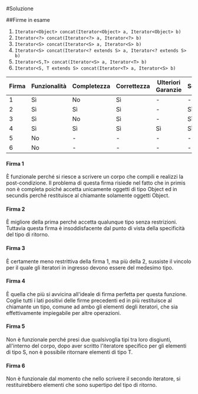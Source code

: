 #Soluzione

##Firme in esame

1. `Iterator<Object> concat(Iterator<Object> a, Iterator<Object> b)`
2. `Iterator<?> concat(Iterator<?> a, Iterator<?> b)`
3. `Iterator<S> concat(Iterator<S> a, Iterator<S> b)`
4. `Iterator<S> concat(Iterator<? extends S> a, Iterator<? extends S> b)`
5. `Iterator<S,T> concat(Iterator<S> a, Iterator<T> b)`
6. `Iterator<S, T extends S> concat(Iterator<T> a, Iterator<S> b)`

Firma | Funzionalità | Completezza | Correttezza | Ulteriori Garanzie | Semplicità | Tipo di Ritorno
------|--------------|-------------|-------------|--------------------|------------|-----------------
1 | Sì | No | Sì | - | - | -
2 | Sì | Sì | Sì | - | Sì | No
3 | Sì | No | Sì | - | Sì | Sì
4 | Sì | Sì | Sì | Sì | Sì | Sì
5 | No | - | - | - | - | -
6 | No | - | - | - | - | -


#### Firma 1
È funzionale perché si riesce a scrivere un corpo che compili e realizzi la post-condizione. Il problema di questa firma risiede nel fatto che in primis non è completa poiché accetta unicamente oggetti di tipo Object ed in secundis perché restituisce al chiamante solamente oggetti Object.

#### Firma 2
È migliore della prima perché accetta qualunque tipo senza restrizioni. Tuttavia questa firma è insoddisfacente dal punto di vista della specificità del tipo di ritorno.

#### Firma 3
È certamente meno restrittiva della firma 1, ma più della 2, sussiste il vincolo per il quale gli iteratori in ingresso devono essere del medesimo tipo. 

#### Firma 4
È quella che più si avvicina all'ideale di firma perfetta per questa funzione. Coglie tutti i lati positivi delle firme precedenti ed in più restituisce al chiamante un tipo, comune ad ambo gli elementi degli iteratori, che sia effettivamente impiegabile per altre operazioni.

#### Firma 5
Non è funzionale perché presi due qualsivoglia tipi tra loro disgiunti, all'interno del corpo, dopo aver scritto l'iteratore specifico per gli elementi di tipo S, non è possibile ritornare elementi di tipo T.

#### Firma 6
Non è funzionale dal momento che nello scrivere il secondo iteratore, si restituirebbero elementi che sono supertipo del tipo di ritorno.